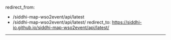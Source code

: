 redirect_from:
  - /siddhi-map-wso2event/api/latest
  - /siddhi-map-wso2event/api/latest/
redirect_to: https://siddhi-io.github.io/siddhi-map-wso2event/api/latest/
---
